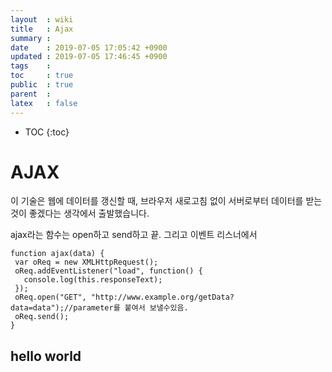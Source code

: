 ```yaml
---
layout  : wiki
title   : Ajax
summary : 
date    : 2019-07-05 17:05:42 +0900
updated : 2019-07-05 17:46:45 +0900
tags    : 
toc     : true
public  : true
parent  : 
latex   : false
---
```

* TOC
{:toc}

# AJAX 

이 기술은 웹에 데이터를 갱신할 때, 브라우저 새로고침 없이 서버로부터 데이터를 받는 것이 좋겠다는 생각에서 출발했습니다.

ajax라는 함수는 open하고 send하고 끝. 그리고 이벤트 리스너에서 


```
function ajax(data) {
 var oReq = new XMLHttpRequest();
 oReq.addEventListener("load", function() {
   console.log(this.responseText);
 });    
 oReq.open("GET", "http://www.example.org/getData?data=data");//parameter를 붙여서 보낼수있음. 
 oReq.send();
}
```

## hello world





